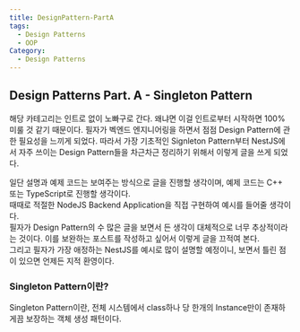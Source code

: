 ```yaml
---
title: DesignPattern-PartA
tags:
  - Design Patterns
  - OOP
Category:
  - Design Patterns  
---
```


## Design Patterns Part. A - Singleton Pattern

해당 카테고리는 인트로 없이 노빠구로 간다. 왜냐면 이걸 인트로부터 시작하면 100% 미룰 것 같기 때문이다. 
필자가 벡엔드 엔지니어링을 하면서 점점 Design Pattern에 관한 필요성을 느끼게 되었다. 따라서 가장 기초적인 Signleton Pattern부터 NestJS에서 자주 쓰이는 Design Pattern들을 차근차근 정리하기 위해서 이렇게 글을 쓰게 되었다.

일단 설명과 예제 코드는 보여주는 방식으로 글을 진행할 생각이며, 예제 코드는 C++ 또는 TypeScript로 진행할 생각이다.   
때때로 적절한 NodeJS Backend Application을 직접 구현하여 예시를 들어줄 생각이다.  
필자가 Design Pattern의 수 많은 글을 보면서 든 생각이 대체적으로 너무 추상적이라는 것이다. 이를 보완하는 포스트를 작성하고 싶어서 이렇게 글을 끄적여 본다.    
그리고 필자가 가장 애정하는 NestJS를 예시로 많이 설명할 예정이니, 보면서 틀린 점이 있으면 언제든 지적 환영이다.

### Singleton Pattern이란?

Singleton Pattern이란, 전체 시스템에서 class하나 당 한개의 Instance만이 존재하게끔 보장하는 객체 생성 패턴이다. 